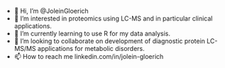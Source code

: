 - 👋 Hi, I’m @JoleinGloerich
- 👀 I’m interested in proteomics using LC-MS and in particular clinical applications.
- 🌱 I’m currently learning to use R for my data analysis.
- 💞️ I’m looking to collaborate on development of diagnostic protein LC-MS/MS applications for metabolic disorders. 
- 📫 How to reach me linkedin.com/in/jolein-gloerich

<!---
JoleinGloerich/JoleinGloerich is a ✨ special ✨ repository because its `README.md` (this file) appears on your GitHub profile.
You can click the Preview link to take a look at your changes.
--->
